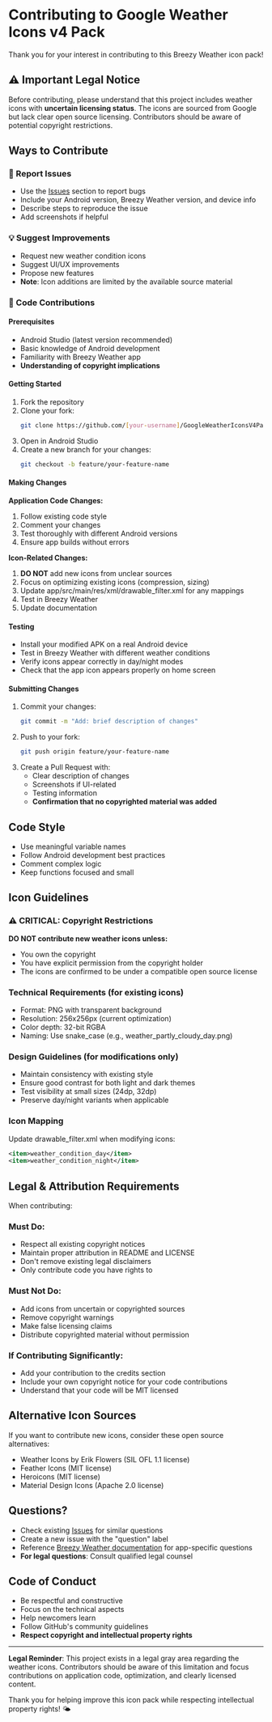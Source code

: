 # Contributing to Google Weather Icons v4 Pack

Thank you for your interest in contributing to this Breezy Weather icon pack!

## ⚠️ Important Legal Notice

Before contributing, please understand that this project includes weather icons with **uncertain licensing status**. The icons are sourced from Google but lack clear open source licensing. Contributors should be aware of potential copyright restrictions.

## Ways to Contribute

### 🐛 Report Issues
- Use the [Issues](../../issues) section to report bugs
- Include your Android version, Breezy Weather version, and device info
- Describe steps to reproduce the issue
- Add screenshots if helpful

### 💡 Suggest Improvements
- Request new weather condition icons
- Suggest UI/UX improvements
- Propose new features
- **Note**: Icon additions are limited by the available source material

### 🔧 Code Contributions

#### Prerequisites
- Android Studio (latest version recommended)
- Basic knowledge of Android development
- Familiarity with Breezy Weather app
- **Understanding of copyright implications**

#### Getting Started
1. Fork the repository
2. Clone your fork:
   ```bash
   git clone https://github.com/[your-username]/GoogleWeatherIconsV4Pack.git
   ```
3. Open in Android Studio
4. Create a new branch for your changes:
   ```bash
   git checkout -b feature/your-feature-name
   ```

#### Making Changes

**Application Code Changes:**
1. Follow existing code style
2. Comment your changes
3. Test thoroughly with different Android versions
4. Ensure app builds without errors

**Icon-Related Changes:**
1. **DO NOT** add new icons from unclear sources
2. Focus on optimizing existing icons (compression, sizing)
3. Update app/src/main/res/xml/drawable_filter.xml for any mappings
4. Test in Breezy Weather
5. Update documentation

#### Testing
- Install your modified APK on a real Android device
- Test in Breezy Weather with different weather conditions
- Verify icons appear correctly in day/night modes
- Check that the app icon appears properly on home screen

#### Submitting Changes
1. Commit your changes:
   ```bash
   git commit -m "Add: brief description of changes"
   ```
2. Push to your fork:
   ```bash
   git push origin feature/your-feature-name
   ```
3. Create a Pull Request with:
    - Clear description of changes
    - Screenshots if UI-related
    - Testing information
    - **Confirmation that no copyrighted material was added**

## Code Style

- Use meaningful variable names
- Follow Android development best practices
- Comment complex logic
- Keep functions focused and small

## Icon Guidelines

### ⚠️ CRITICAL: Copyright Restrictions

**DO NOT contribute new weather icons unless:**
- You own the copyright
- You have explicit permission from the copyright holder
- The icons are confirmed to be under a compatible open source license

### Technical Requirements (for existing icons)
- Format: PNG with transparent background
- Resolution: 256x256px (current optimization)
- Color depth: 32-bit RGBA
- Naming: Use snake_case (e.g., weather_partly_cloudy_day.png)

### Design Guidelines (for modifications only)
- Maintain consistency with existing style
- Ensure good contrast for both light and dark themes
- Test visibility at small sizes (24dp, 32dp)
- Preserve day/night variants when applicable

### Icon Mapping
Update drawable_filter.xml when modifying icons:
```xml
<item>weather_condition_day</item>
<item>weather_condition_night</item>
```

## Legal & Attribution Requirements

When contributing:

### Must Do:
- Respect all existing copyright notices
- Maintain proper attribution in README and LICENSE
- Don't remove existing legal disclaimers
- Only contribute code you have rights to

### Must Not Do:
- Add icons from uncertain or copyrighted sources
- Remove copyright warnings
- Make false licensing claims
- Distribute copyrighted material without permission

### If Contributing Significantly:
- Add your contribution to the credits section
- Include your own copyright notice for your code contributions
- Understand that your code will be MIT licensed

## Alternative Icon Sources

If you want to contribute new icons, consider these open source alternatives:
- Weather Icons by Erik Flowers (SIL OFL 1.1 license)
- Feather Icons (MIT license)  
- Heroicons (MIT license)
- Material Design Icons (Apache 2.0 license)

## Questions?

- Check existing [Issues](../../issues) for similar questions
- Create a new issue with the "question" label
- Reference [Breezy Weather documentation](https://github.com/breezy-weather/breezy-weather) for app-specific questions
- **For legal questions**: Consult qualified legal counsel

## Code of Conduct

- Be respectful and constructive
- Focus on the technical aspects
- Help newcomers learn
- Follow GitHub's community guidelines
- **Respect copyright and intellectual property rights**

---

**Legal Reminder**: This project exists in a legal gray area regarding the weather icons. Contributors should be aware of this limitation and focus contributions on application code, optimization, and clearly licensed content.

Thank you for helping improve this icon pack while respecting intellectual property rights! 🌤️
